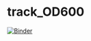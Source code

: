 # track_OD600
[![Binder](https://mybinder.org/badge_logo.svg)](https://mybinder.org/v2/gh/ZarulHanifah/track_OD600/HEAD)

